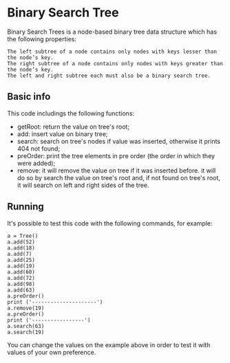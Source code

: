# Binary Search Tree

Binary Search Trees is a node-based binary tree data structure which has the following properties:

    The left subtree of a node contains only nodes with keys lesser than the node’s key.
    The right subtree of a node contains only nodes with keys greater than the node’s key.
    The left and right subtree each must also be a binary search tree.


## Basic info 

This code includings the following functions:

- getRoot: return the value on tree's root;
- add: insert value on binary tree;
- search: search on tree's nodes if value was inserted, otherwise it prints 404 not found;
- preOrder: print the tree elements in pre order (the order in which they were added);
- remove: it will remove the value on tree if it was inserted before. it will do so by search the value on tree's root and, if not found on tree's root, it will search on left and right sides of the tree.

## Running

It's possible to test this code with the following commands, for example:

```
a = Tree()
a.add(52)
a.add(18)
a.add(7)
a.add(25)
a.add(19)
a.add(60)
a.add(72)
a.add(98)
a.add(63)
a.preOrder()
print ('---------------------')
a.remove(19)
a.preOrder()
print ('-----------------')
a.search(63)
a.search(19)
```

You can change the values on the example above in order to test it with values of your own preference.
